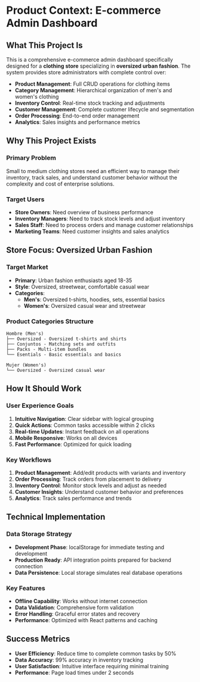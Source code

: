 # Product Context: E-commerce Admin Dashboard

## What This Project Is

This is a comprehensive e-commerce admin dashboard specifically designed for a **clothing store** specializing in **oversized urban fashion**. The system provides store administrators with complete control over:

- **Product Management**: Full CRUD operations for clothing items
- **Category Management**: Hierarchical organization of men's and women's clothing
- **Inventory Control**: Real-time stock tracking and adjustments
- **Customer Management**: Complete customer lifecycle and segmentation
- **Order Processing**: End-to-end order management
- **Analytics**: Sales insights and performance metrics

## Why This Project Exists

### Primary Problem
Small to medium clothing stores need an efficient way to manage their inventory, track sales, and understand customer behavior without the complexity and cost of enterprise solutions.

### Target Users
- **Store Owners**: Need overview of business performance
- **Inventory Managers**: Need to track stock levels and adjust inventory
- **Sales Staff**: Need to process orders and manage customer relationships
- **Marketing Teams**: Need customer insights and sales analytics

## Store Focus: Oversized Urban Fashion

### Target Market
- **Primary**: Urban fashion enthusiasts aged 18-35
- **Style**: Oversized, streetwear, comfortable casual wear
- **Categories**: 
  - **Men's**: Oversized t-shirts, hoodies, sets, essential basics
  - **Women's**: Oversized casual wear and streetwear

### Product Categories Structure
```
Hombre (Men's)
├── Oversized - Oversized t-shirts and shirts
├── Conjuntos - Matching sets and outfits
├── Packs - Multi-item bundles
└── Esentials - Basic essentials and basics

Mujer (Women's)
└── Oversized - Oversized casual wear
```

## How It Should Work

### User Experience Goals
1. **Intuitive Navigation**: Clear sidebar with logical grouping
2. **Quick Actions**: Common tasks accessible within 2 clicks
3. **Real-time Updates**: Instant feedback on all operations
4. **Mobile Responsive**: Works on all devices
5. **Fast Performance**: Optimized for quick loading

### Key Workflows
1. **Product Management**: Add/edit products with variants and inventory
2. **Order Processing**: Track orders from placement to delivery
3. **Inventory Control**: Monitor stock levels and adjust as needed
4. **Customer Insights**: Understand customer behavior and preferences
5. **Analytics**: Track sales performance and trends

## Technical Implementation

### Data Storage Strategy
- **Development Phase**: localStorage for immediate testing and development
- **Production Ready**: API integration points prepared for backend connection
- **Data Persistence**: Local storage simulates real database operations

### Key Features
- **Offline Capability**: Works without internet connection
- **Data Validation**: Comprehensive form validation
- **Error Handling**: Graceful error states and recovery
- **Performance**: Optimized with React patterns and caching

## Success Metrics
- **User Efficiency**: Reduce time to complete common tasks by 50%
- **Data Accuracy**: 99% accuracy in inventory tracking
- **User Satisfaction**: Intuitive interface requiring minimal training
- **Performance**: Page load times under 2 seconds 
